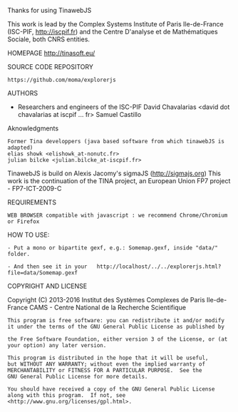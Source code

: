 Thanks for using TinawebJS

This work is lead by the Complex Systems Institute of Paris Ile-de-France (ISC-PIF, http://iscpif.fr) and the Centre D'analyse et de Mathématiques Sociale, both CNRS entities.

HOMEPAGE
    http://tinasoft.eu/

SOURCE CODE REPOSITORY

    https://github.com/moma/explorerjs

AUTHORS

- Researchers and engineers of the ISC-PIF 
    David Chavalarias <david dot chavalarias at iscpif ... fr>
    Samuel Castillo

Aknowledgments

    Former Tina developpers (java based software from which tinawebJS is adapted)
    elias showk <elishowk_at-nonutc.fr>
    julian bilcke <julian.bilcke_at-iscpif.fr>

TinawebJS is build on Alexis Jacomy's sigmaJS (http://sigmajs.org)
This work is the continuation of the TINA project, an European Union FP7 project - FP7-ICT-2009-C

REQUIREMENTS
   
    WEB BROWSER compatible with javascript : we recommend Chrome/Chromium or Firefox

HOW TO USE:

	- Put a mono or bipartite gexf, e.g.: Somemap.gexf, inside "data/" folder.

	- And then see it in your 	http://localhost/../../explorerjs.html?file=data/Somemap.gexf


COPYRIGHT AND LICENSE

Copyright (C) 2013-2016 Institut des Systèmes Complexes de Paris Ile-de-France
CAMS - Centre National de la Recherche Scientifique

    This program is free software: you can redistribute it and/or modify it under the terms of the GNU General Public License as published by

    the Free Software Foundation, either version 3 of the License, or (at your option) any later version.

    This program is distributed in the hope that it will be useful,
    but WITHOUT ANY WARRANTY; without even the implied warranty of
    MERCHANTABILITY or FITNESS FOR A PARTICULAR PURPOSE.  See the
    GNU General Public License for more details.

    You should have received a copy of the GNU General Public License
    along with this program.  If not, see <http://www.gnu.org/licenses/gpl.html>.
